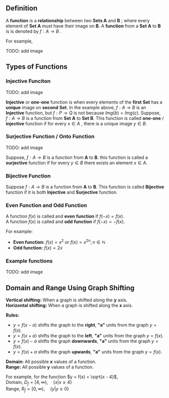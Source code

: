 ## Definition

A **function** is a **relationship** between two **Sets A** and **B** ; where every element of **Set A**  must have their image on **B**. A **function** from a **Set** **A** to **B** is is denoted by $f:A \to B$ . 

For example,

TODO: add image

## Types of Functions

### Injective Funciton

TODO: add image

**Injective** or **one-one** function is when every elements of the **first** **Set** has a **unique** image on **second** **Set**. 
In the example above, $f: A\to B$ is an **Injective** function, but $f: P \to Q$ is not because $Img(b) = Img(c)$. 
Suppose, $f: A \to B$  is a function from **Set** **A** to **Set** **B**. This function is called **one-one** / **injective** function if for every $x \in A$ , there is a unique image $y \in B$.

### Surjective Function / Onto Function

TODO: add image

Suppose, $f: A \to B$ is a function from **A** to **B**. this function is called a **surjective** function if for every $y \in B$ there exists an element $x \in A$.

### Bijective Function

Suppose $f: A \to B$ is a function from **A** to **B**. This function is called **Bijective** function if it is both **Injective** and **Surjective** function.

### Even Function and Odd Function

A function $f(x)$ is called and **even** **function** if $f(-x) = f(x)$.  
A function $f(x)$ is called and **odd** **function** if $f(-x) = -f(x)$.

For example:
-  **Even function:** $f(x) = x^2$ or $f(x) = x^{2n} ; n \in \mathbb{N}$  
-  **Odd function:** $f(x) = 2x$

### Example functions

TODO: add image

## Domain and Range Using Graph Shifting

**Vertical shifting:** When a graph is shifted along the **y** axis.  
**Horizontal shifting:** When a graph is shifted along the **x** axis.

**Rules:**  
-  $y = f(x - a)$ shifts the graph to the **right**, **"a"** units from the graph $y = f(x)$.
-  $y = f(x + a)$ shifts the graph to the **left**, **"a"** units from the graph $y = f(x)$.
-  $y = f(x)- a$ shifts the graph **downwards**, **"a"** units from the graph $y = f(x)$.
-  $y = f(x)+ a$ shifts the graph **upwards**, **"a"** units from the graph $y = f(x)$.

**Domain:** All possible **x** values of a function.  
**Range:** All possible **y** values of a function.

For example, for the function $y = f(x) = \sqrt{x - 4}$,  
Domain, $D_f = [4, \infty) , \quad \{{x | x \ge 4}\}$  
Range, $R_f = [0, \infty) , \quad \{{y | y \ge 0}\}$  

